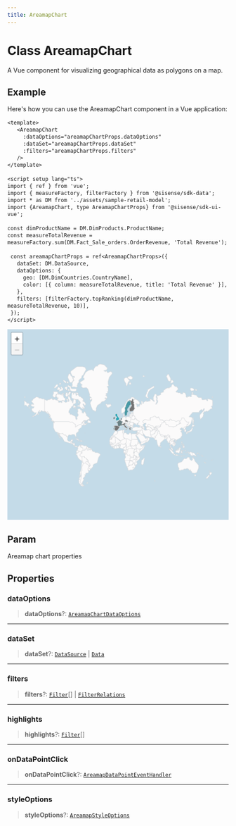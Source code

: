 ```yaml
---
title: AreamapChart
---
```


# Class AreamapChart

A Vue component for visualizing geographical data as polygons on a map.

## Example

Here's how you can use the AreamapChart component in a Vue application:
```vue
<template>
   <AreamapChart
     :dataOptions="areamapChartProps.dataOptions"
     :dataSet="areamapChartProps.dataSet"
     :filters="areamapChartProps.filters"
   />
</template>

<script setup lang="ts">
import { ref } from 'vue';
import { measureFactory, filterFactory } from '@sisense/sdk-data';
import * as DM from '../assets/sample-retail-model';
import {AreamapChart, type AreamapChartProps} from '@sisense/sdk-ui-vue';

const dimProductName = DM.DimProducts.ProductName;
const measureTotalRevenue = measureFactory.sum(DM.Fact_Sale_orders.OrderRevenue, 'Total Revenue');

 const areamapChartProps = ref<AreamapChartProps>({
   dataSet: DM.DataSource,
   dataOptions: {
     geo: [DM.DimCountries.CountryName],
     color: [{ column: measureTotalRevenue, title: 'Total Revenue' }],
   },
   filters: [filterFactory.topRanking(dimProductName, measureTotalRevenue, 10)],
 });
</script>
```
<img src="../../../img/vue-areamap-chart-example.png" width="600px" />

## Param

Areamap chart properties

## Properties

### dataOptions

> **dataOptions**?: [`AreamapChartDataOptions`](../interfaces/interface.AreamapChartDataOptions.md)

***

### dataSet

> **dataSet**?: [`DataSource`](../../sdk-data/type-aliases/type-alias.DataSource.md) \| [`Data`](../../sdk-data/interfaces/interface.Data.md)

***

### filters

> **filters**?: [`Filter`](../../sdk-data/interfaces/interface.Filter.md)[] \| [`FilterRelations`](../../sdk-data/interfaces/interface.FilterRelations.md)

***

### highlights

> **highlights**?: [`Filter`](../../sdk-data/interfaces/interface.Filter.md)[]

***

### onDataPointClick

> **onDataPointClick**?: [`AreamapDataPointEventHandler`](../../sdk-ui/type-aliases/type-alias.AreamapDataPointEventHandler.md)

***

### styleOptions

> **styleOptions**?: [`AreamapStyleOptions`](../interfaces/interface.AreamapStyleOptions.md)
